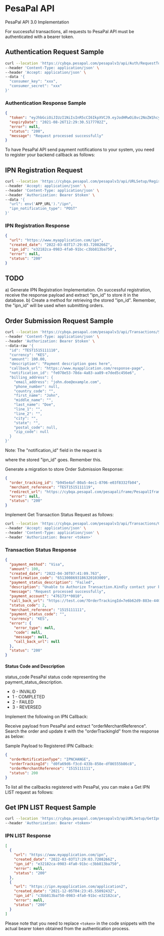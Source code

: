 # PesaPal API

PesaPal API 3.0 Implementation

For successful transactions, all requests to PesaPal API must be authenticated with a bearer token.

## Authentication Request Sample

```bash
curl --location 'https://cybqa.pesapal.com/pesapalv3/api/Auth/RequestToken' \
--header 'Content-Type: application/json' \
--header 'Accept: application/json' \
--data '{
  "consumer_key": "xxx",
  "consumer_secret": "xxx"
}'
```

### Authentication Response Sample

```json
{
  "token": "eyJhbGciOiJIUzI1NiIsInR5cCI6IkpXVCJ9.eyJodHRwOi8vc2NoZW1hcy5taWNyb3NvZnQuY29tL3dzLzIwMDgvMDYa",
  "expiryDate": "2021-08-26T12:29:30.5177702Z",
  "error": null,
  "status": "200",
  "message": "Request processed successfully"
}
```

To have PesaPal API send payment notifications to your system, you need to register your backend callback as follows:

## IPN Registration Request

```bash
curl --location 'https://cybqa.pesapal.com/pesapalv3/api/URLSetup/RegisterIPN' \
--header 'Accept: application/json' \
--header 'Content-Type: application/json' \
--header 'Authorization: Bearer $token' \
--data '{
  "url": env('APP_URL')."/ipn",
  "ipn_notification_type": "POST"
}'
```

### IPN Registration Response

```json
{
  "url": "https://www.myapplication.com/ipn",
  "created_date": "2022-03-03T17:29:03.7208266Z",
  "ipn_id": "e32182ca-0983-4fa0-91bc-c3bb813ba750",
  "error": null,
  "status": "200"
}
```

## TODO

a) Generate IPN Registration Implementation. On successful registration, receive the response payload and extract "ipn_id" to store it in the database.
b) Create a method for retrieving the stored "ipn_id". Remember, the "ipn_id" will be used when submitting orders.

## Order Submission Request Sample

```bash
curl --location 'https://cybqa.pesapal.com/pesapalv3/api/Transactions/SubmitOrderRequest' \
--header 'Content-Type: application/json' \
--header 'Authorization: Bearer $token' \
--data-raw '{
  "id": "TEST1515111110",
  "currency": "KES",
  "amount": 100.00,
  "description": "Payment description goes here",
  "callback_url": "https://www.myapplication.com/response-page",
  "notification_id": "fe078e53-78da-4a83-aa89-e7ded5c456e6",
  "billing_address": {
    "email_address": "john.doe@example.com",
    "phone_number": null,
    "country_code": "",
    "first_name": "John",
    "middle_name": "",
    "last_name": "Doe",
    "line_1": "",
    "line_2": "",
    "city": "",
    "state": "",
    "postal_code": null,
    "zip_code": null
  }
}'
```

Note: The "notification_id" field in the request is

 where the stored "ipn_id" goes. Remember this.

Generate a migration to store Order Submission Response:

```json
{
  "order_tracking_id": "b945e4af-80a5-4ec1-8706-e03f8332fb04",
  "merchant_reference": "TEST1515111119",
  "redirect_url": "https://cybqa.pesapal.com/pesapaliframe/PesapalIframe3/Index/?OrderTrackingId=b945e4af-80a5-4ec1-8706-e03f8332fb04",
  "error": null,
  "status": "200"
}
```

Implement Get Transaction Status Request as follows:

```bash
curl --location 'https://cybqa.pesapal.com/pesapalv3/api/Transactions/GetTransactionStatus?orderTrackingId=xxxxxxxxxxxxxx' \
--header 'Accept: application/json' \
--header 'Content-Type: application/json' \
--header 'Authorization: Bearer <token>'
```

### Transaction Status Response

```json
{
  "payment_method": "Visa",
  "amount": 100,
  "created_date": "2022-04-30T07:41:09.763",
  "confirmation_code": "6513008693186320103009",
  "payment_status_description": "Failed",
  "description": "Unable to Authorize Transaction.Kindly contact your bank for assistance",
  "message": "Request processed successfully",
  "payment_account": "476173**0010",
  "call_back_url": "https://test.com/?OrderTrackingId=7e6b62d9-883e-440f-a63e-e1105bbfadc3&OrderMerchantReference=1515111111",
  "status_code": 2,
  "merchant_reference": "1515111111",
  "payment_status_code": "",
  "currency": "KES",
  "error": {
    "error_type": null,
    "code": null,
    "message": null,
    "call_back_url": null
  },
  "status": "200"
}
```

#### Status Code and Description

status_code	PesaPal status code representing the payment_status_description.
- 0 - INVALID
- 1 - COMPLETED
- 2 - FAILED
- 3 - REVERSED

Implement the following on IPN Callback:

Receive payload from PesaPal and extract "orderMerchantReference". Search the order and update it with the "orderTrackingId" from the response as below:

Sample Payload to Registered IPN Callback:

```json
{
  "orderNotificationType": "IPNCHANGE",
  "orderTrackingId": "d0fa69d6-f3cd-433b-858e-df86555b86c8",
  "orderMerchantReference": "1515111111",
  "status": 200
}
```

To list all the callbacks registered with PesaPal, you can make a Get IPN LIST request as follows:

## Get IPN LIST Request Sample

```bash
curl --location 'https://cybqa.pesapal.com/pesapalv3/apiURLSetup/GetIpnList' \
--header 'Authorization: Bearer <token>'
```

### IPN LIST Response

```json
[
  {
    "url": "https://www.myapplication.com/ipn",
    "created_date": "2022-03-03T17:29:03.7208266Z",
    "ipn_id": "e32182ca-0983-4fa0-91bc-c3bb813ba750",
    "error": null,
    "status": "200"
  },
  {
    "url": "https://ipn.myapplication.com/application2",
    "created_date": "2021-12-05T04:23:45.5509243Z",
    "ipn_id": "c3bb813ba750-0983-4fa0-91bc-e32182ca",
    "error": null,
    "status": "200"
  }
]
```

Please note that you need to replace `<token>` in the code snippets with the actual bearer token obtained from the authentication process.
